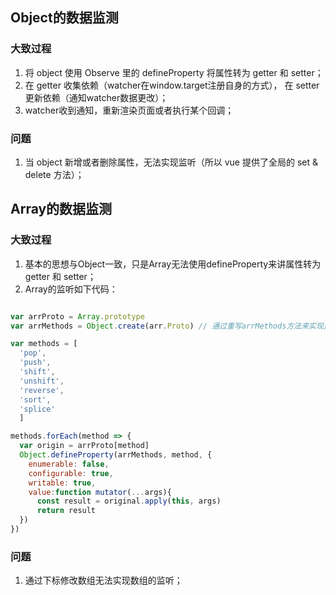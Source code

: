 ## Object的数据监测

### 大致过程
1. 将 object 使用 Observe 里的 defineProperty 将属性转为 getter 和 setter；
2. 在 getter 收集依赖（watcher在window.target注册自身的方式）， 在 setter 更新依赖（通知watcher数据更改）；
3. watcher收到通知，重新渲染页面或者执行某个回调；

### 问题
1. 当 object 新增或者删除属性，无法实现监听（所以 vue 提供了全局的 set & delete 方法）；

## Array的数据监测

### 大致过程
1. 基本的思想与Object一致，只是Array无法使用defineProperty来讲属性转为 getter 和 setter；
2. Array的监听如下代码：
```JavaScript

var arrProto = Array.prototype
var arrMethods = Object.create(arr.Proto) // 通过重写arrMethods方法来实现监听数组

var methods = [
  'pop',
  'push',
  'shift',
  'unshift',
  'reverse',
  'sort',
  'splice'
  ]

methods.forEach(method => {
  var origin = arrProto[method]
  Object.defineProperty(arrMethods, method, {
    enumerable: false,
    configurable: true,
    writable: true,
    value:function mutator(...args){
      const result = original.apply(this, args)
      return result
  })
})

```

### 问题
1. 通过下标修改数组无法实现数组的监听；

